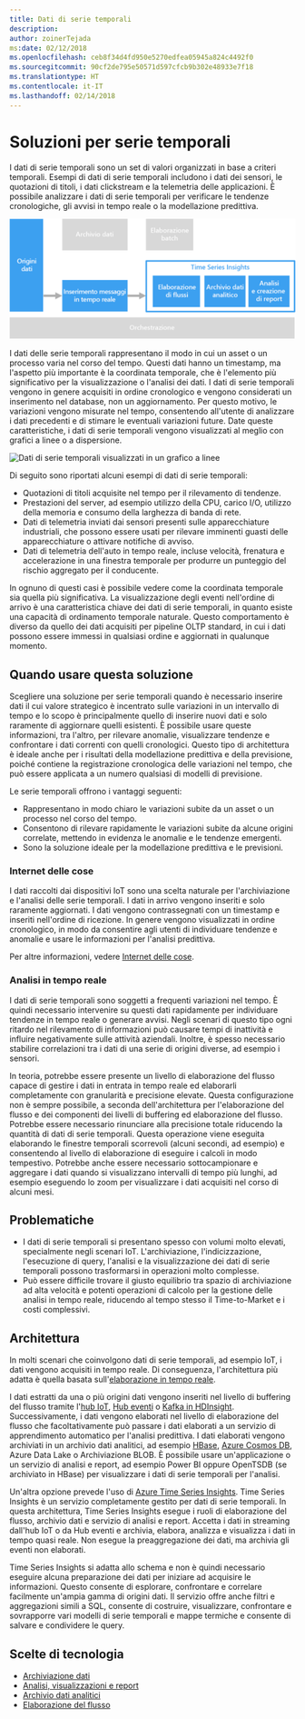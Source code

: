 ```yaml
---
title: Dati di serie temporali
description: 
author: zoinerTejada
ms:date: 02/12/2018
ms.openlocfilehash: ceb8f34d4fd950e5270edfea05945a824c4492f0
ms.sourcegitcommit: 90cf2de795e50571d597cfcb9b302e48933e7f18
ms.translationtype: HT
ms.contentlocale: it-IT
ms.lasthandoff: 02/14/2018
---
```

# <a name="time-series-solutions"></a>Soluzioni per serie temporali

I dati di serie temporali sono un set di valori organizzati in base a criteri temporali. Esempi di dati di serie temporali includono i dati dei sensori, le quotazioni di titoli, i dati clickstream e la telemetria delle applicazioni. È possibile analizzare i dati di serie temporali per verificare le tendenze cronologiche, gli avvisi in tempo reale o la modellazione predittiva.

![Time Series Insights](./images/time-series-insights.png) 

I dati delle serie temporali rappresentano il modo in cui un asset o un processo varia nel corso del tempo. Questi dati hanno un timestamp, ma l'aspetto più importante è la coordinata temporale, che è l'elemento più significativo per la visualizzazione o l'analisi dei dati. I dati di serie temporali vengono in genere acquisiti in ordine cronologico e vengono considerati un inserimento nel database, non un aggiornamento. Per questo motivo, le variazioni vengono misurate nel tempo, consentendo all'utente di analizzare i dati precedenti e di stimare le eventuali variazioni future. Date queste caratteristiche, i dati di serie temporali vengono visualizzati al meglio con grafici a linee o a dispersione.

![Dati di serie temporali visualizzati in un grafico a linee](./images/time-series-chart.png)

Di seguito sono riportati alcuni esempi di dati di serie temporali:

- Quotazioni di titoli acquisite nel tempo per il rilevamento di tendenze.
- Prestazioni del server, ad esempio utilizzo della CPU, carico I/O, utilizzo della memoria e consumo della larghezza di banda di rete.
- Dati di telemetria inviati dai sensori presenti sulle apparecchiature industriali, che possono essere usati per rilevare imminenti guasti delle apparecchiature o attivare notifiche di avviso.
- Dati di telemetria dell'auto in tempo reale, incluse velocità, frenatura e accelerazione in una finestra temporale per produrre un punteggio del rischio aggregato per il conducente.

In ognuno di questi casi è possibile vedere come la coordinata temporale sia quella più significativa. La visualizzazione degli eventi nell'ordine di arrivo è una caratteristica chiave dei dati di serie temporali, in quanto esiste una capacità di ordinamento temporale naturale. Questo comportamento è diverso da quello dei dati acquisiti per pipeline OLTP standard, in cui i dati possono essere immessi in qualsiasi ordine e aggiornati in qualunque momento.

## <a name="when-to-use-this-solution"></a>Quando usare questa soluzione

Scegliere una soluzione per serie temporali quando è necessario inserire dati il cui valore strategico è incentrato sulle variazioni in un intervallo di tempo e lo scopo è principalmente quello di inserire nuovi dati e solo raramente di aggiornare quelli esistenti. È possibile usare queste informazioni, tra l'altro, per rilevare anomalie, visualizzare tendenze e confrontare i dati correnti con quelli cronologici. Questo tipo di architettura è ideale anche per i risultati della modellazione predittiva e della previsione, poiché contiene la registrazione cronologica delle variazioni nel tempo, che può essere applicata a un numero qualsiasi di modelli di previsione. 

Le serie temporali offrono i vantaggi seguenti:

* Rappresentano in modo chiaro le variazioni subite da un asset o un processo nel corso del tempo.
* Consentono di rilevare rapidamente le variazioni subite da alcune origini correlate, mettendo in evidenza le anomalie e le tendenze emergenti.
* Sono la soluzione ideale per la modellazione predittiva e le previsioni.

### <a name="internet-of-things-iot"></a>Internet delle cose

I dati raccolti dai dispositivi IoT sono una scelta naturale per l'archiviazione e l'analisi delle serie temporali. I dati in arrivo vengono inseriti e solo raramente aggiornati. I dati vengono contrassegnati con un timestamp e inseriti nell'ordine di ricezione. In genere vengono visualizzati in ordine cronologico, in modo da consentire agli utenti di individuare tendenze e anomalie e usare le informazioni per l'analisi predittiva.

Per altre informazioni, vedere [Internet delle cose](../concepts/big-data.md#internet-of-things-iot).

### <a name="real-time-analytics"></a>Analisi in tempo reale

I dati di serie temporali sono soggetti a frequenti variazioni nel tempo. È quindi necessario intervenire su questi dati rapidamente per individuare tendenze in tempo reale o generare avvisi. Negli scenari di questo tipo ogni ritardo nel rilevamento di informazioni può causare tempi di inattività e influire negativamente sulle attività aziendali. Inoltre, è spesso necessario stabilire correlazioni tra i dati di una serie di origini diverse, ad esempio i sensori.

In teoria, potrebbe essere presente un livello di elaborazione del flusso capace di gestire i dati in entrata in tempo reale ed elaborarli completamente con granularità e precisione elevate. Questa configurazione non è sempre possibile, a seconda dell'architettura per l'elaborazione del flusso e dei componenti dei livelli di buffering ed elaborazione del flusso. Potrebbe essere necessario rinunciare alla precisione totale riducendo la quantità di dati di serie temporali. Questa operazione viene eseguita elaborando le finestre temporali scorrevoli (alcuni secondi, ad esempio) e consentendo al livello di elaborazione di eseguire i calcoli in modo tempestivo. Potrebbe anche essere necessario sottocampionare e aggregare i dati quando si visualizzano intervalli di tempo più lunghi, ad esempio eseguendo lo zoom per visualizzare i dati acquisiti nel corso di alcuni mesi.

## <a name="challenges"></a>Problematiche

* I dati di serie temporali si presentano spesso con volumi molto elevati, specialmente negli scenari IoT. L'archiviazione, l'indicizzazione, l'esecuzione di query, l'analisi e la visualizzazione dei dati di serie temporali possono trasformarsi in operazioni molto complesse. 
* Può essere difficile trovare il giusto equilibrio tra spazio di archiviazione ad alta velocità e potenti operazioni di calcolo per la gestione delle analisi in tempo reale, riducendo al tempo stesso il Time-to-Market e i costi complessivi.

## <a name="architecture"></a>Architettura

In molti scenari che coinvolgono dati di serie temporali, ad esempio IoT, i dati vengono acquisiti in tempo reale. Di conseguenza, l'architettura più adatta è quella basata sull'[elaborazione in tempo reale](./real-time-processing.md). 

I dati estratti da una o più origini dati vengono inseriti nel livello di buffering del flusso tramite l'[hub IoT](/azure/iot-hub/), [Hub eventi](/azure/event-hubs/) o [Kafka in HDInsight](/azure/hdinsight/kafka/apache-kafka-introduction). Successivamente, i dati vengono elaborati nel livello di elaborazione del flusso che facoltativamente può passare i dati elaborati a un servizio di apprendimento automatico per l'analisi predittiva. I dati elaborati vengono archiviati in un archivio dati analitici, ad esempio [HBase](/azure/hdinsight/hbase/apache-hbase-overview), [Azure Cosmos DB](/azure/cosmos-db/), Azure Data Lake o Archiviazione BLOB. È possibile usare un'applicazione o un servizio di analisi e report, ad esempio Power BI oppure OpenTSDB (se archiviato in HBase) per visualizzare i dati di serie temporali per l'analisi.

Un'altra opzione prevede l'uso di [Azure Time Series Insights](/azure/time-series-insights/). Time Series Insights è un servizio completamente gestito per dati di serie temporali. In questa architettura, Time Series Insights esegue i ruoli di elaborazione del flusso, archivio dati e servizio di analisi e report. Accetta i dati in streaming dall'hub IoT o da Hub eventi e archivia, elabora, analizza e visualizza i dati in tempo quasi reale. Non esegue la preaggregazione dei dati, ma archivia gli eventi non elaborati.

Time Series Insights si adatta allo schema e non è quindi necessario eseguire alcuna preparazione dei dati per iniziare ad acquisire le informazioni. Questo consente di esplorare, confrontare e correlare facilmente un'ampia gamma di origini dati. Il servizio offre anche filtri e aggregazioni simili a SQL, consente di costruire, visualizzare, confrontare e sovrapporre vari modelli di serie temporali e mappe termiche e consente di salvare e condividere le query. 

## <a name="technology-choices"></a>Scelte di tecnologia

- [Archiviazione dati](../technology-choices/data-storage.md)
- [Analisi, visualizzazioni e report](../technology-choices/analysis-visualizations-reporting.md)
- [Archivio dati analitici](../technology-choices/analytical-data-stores.md)
- [Elaborazione del flusso](../technology-choices/stream-processing.md)